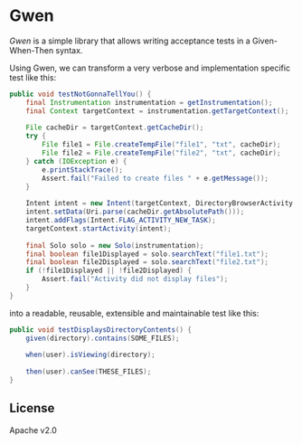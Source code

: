 Gwen
=========
*Gwen* is a simple library that allows writing acceptance tests in a Given-When-Then syntax.

Using Gwen, we can transform a very verbose and implementation specific test like this:

```java
public void testNotGonnaTellYou() {
    final Instrumentation instrumentation = getInstrumentation();
    final Context targetContext = instrumentation.getTargetContext();
 
    File cacheDir = targetContext.getCacheDir();
    try {
        File file1 = File.createTempFile("file1", "txt", cacheDir);
        File file2 = File.createTempFile("file2", "txt", cacheDir);
    } catch (IOException e) {
        e.printStackTrace();
        Assert.fail("Failed to create files " + e.getMessage());
    }
 
    Intent intent = new Intent(targetContext, DirectoryBrowserActivity.class);
    intent.setData(Uri.parse(cacheDir.getAbsolutePath()));
    intent.addFlags(Intent.FLAG_ACTIVITY_NEW_TASK);
    targetContext.startActivity(intent);
 
    final Solo solo = new Solo(instrumentation);
    final boolean file1Displayed = solo.searchText("file1.txt");
    final boolean file2Displayed = solo.searchText("file2.txt");
    if (!file1Displayed || !file2Displayed) {
        Assert.fail("Activity did not display files");
    }
}
```

into a readable, reusable, extensible and maintainable test like this:

```java
public void testDisplaysDirectoryContents() {
    given(directory).contains(SOME_FILES);
     
    when(user).isViewing(directory);
     
    then(user).canSee(THESE_FILES);
}
```

License
----

Apache v2.0
